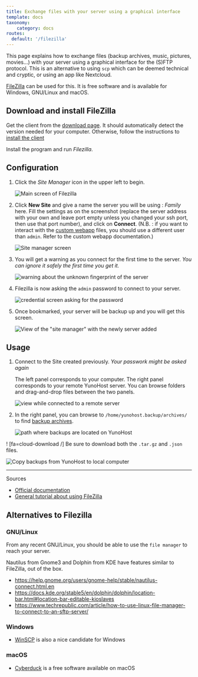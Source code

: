 ```yaml
---
title: Exchange files with your server using a graphical interface
template: docs
taxonomy:
    category: docs
routes:
  default: '/filezilla'
---
```


This page explains how to exchange files (backup archives, music, pictures, movies...) with your server using a graphical interface for the (S)FTP protocol. This is an alternative to using `scp` which can be deemed technical and cryptic, or using an app like Nextcloud.

[FileZilla](https://filezilla-project.org/) can be used for this. It is free software and is available for Windows, GNU/Linux and macOS.

## Download and install FileZilla

Get the client from the [download page](https://filezilla-project.org/download.php?type=client). It should automatically detect the version needed for your computer. Otherwise, follow the instructions to [install the client](https://wiki.filezilla-project.org/Client_Installation)

Install the program and run *Filezilla*.

## Configuration

1. Click the *Site Manager* icon in the upper left to begin.

   ![Main screen of Filezilla](image://filezilla_1.png)

2. Click **New Site** and give a name the server you will be using : *Family* here. Fill the settings as on the screenshot (replace the server address with your own and leave port empty unless you changed your ssh port, then use that port number), and click on **Connect**. (N.B. : if you want to interact with the [custom webapp](https://github.com/YunoHost-Apps/my_webapp_ynh) files, you should use a different user than `admin`. Refer to the custom webapp documentation.)

   ![Site manager screen](image://filezilla_2.png)

3. You will get a warning as you connect for the first time to the server. *You can ignore it safely the first time you get it.*

   ![warning about the unknown fingerprint of the server](image://filezilla_3.png)

4. Filezilla is now asking the `admin` password to connect to your server.

   ![credential screen asking for the password](image://filezilla_4.png)

5. Once bookmarked, your server will be backup up and you will get this screen.

   ![View of the "site manager" with the newly server added](image://filezilla_5.png)

## Usage

1. Connect to the Site created previously. *Your passwork might be asked again*

   The left panel corresponds to your computer. The right panel corresponds to your remote YunoHost server. You can browse folders and drag-and-drop files between the two panels.

   ![view while connected to a remote server](image://filezilla_6.png)

2. In the right panel, you can browse to `/home/yunohost.backup/archives/` to find [backup archives](/backup).

   ![path where backups are located on YunoHost](image://filezilla_7.png)

! [fa=cloud-download /] Be sure to download both the `.tar.gz` and `.json` files.

![Copy backups from YunoHost to local computer](image://filezilla_8.png)

---

Sources

- [Official documentation](https://wiki.filezilla-project.org/FileZilla_Client_Tutorial_(en))
- [General tutorial about using FileZilla](https://www.rc.fas.harvard.edu/resources/documentation/sftp-file-transfer/)

## Alternatives to Filezilla

### GNU/Linux

From any recent GNU/Linux, you should be able to use the `file manager` to reach your server.

Nautilus from Gnome3 and Dolphin from KDE have features similar to FileZilla, out of the box.

- <https://help.gnome.org/users/gnome-help/stable/nautilus-connect.html.en>
- <https://docs.kde.org/stable5/en/dolphin/dolphin/location-bar.html#location-bar-editable-kioslaves>
- <https://www.techrepublic.com/article/how-to-use-linux-file-manager-to-connect-to-an-sftp-server/>

### Windows

- [WinSCP](https://winscp.net/) is also a nice candidate for Windows

### macOS

- [Cyberduck](https://cyberduck.io/) is a free software available on macOS
